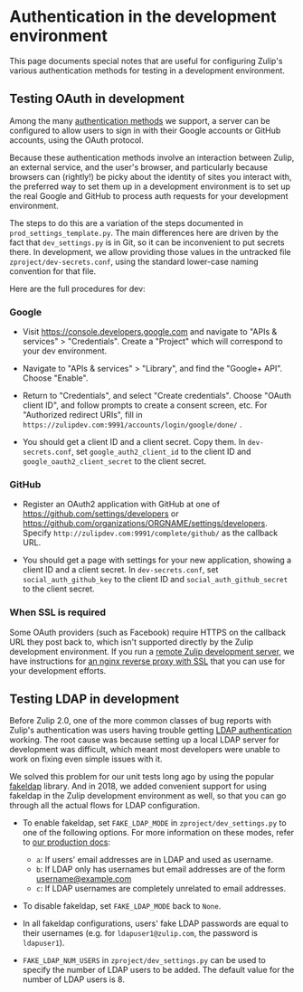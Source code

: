 # Authentication in the development environment

This page documents special notes that are useful for configuring
Zulip's various authentication methods for testing in a development
environment.

## Testing OAuth in development

Among the many [authentication methods](../production/authentication-methods.html)
we support, a server can be configured to allow users to sign in with
their Google accounts or GitHub accounts, using the OAuth protocol.

Because these authentication methods involve an interaction between
Zulip, an external service, and the user's browser, and particularly
because browsers can (rightly!) be picky about the identity of sites
you interact with, the preferred way to set them up in a development
environment is to set up the real Google and GitHub to process auth
requests for your development environment.

The steps to do this are a variation of the steps documented in
`prod_settings_template.py`.  The main differences here are driven by
the fact that `dev_settings.py` is in Git, so it can be inconvenient
to put secrets there.  In development, we allow providing those values
in the untracked file `zproject/dev-secrets.conf`, using the standard
lower-case naming convention for that file.

Here are the full procedures for dev:

### Google

* Visit https://console.developers.google.com and navigate to "APIs &
  services" > "Credentials".  Create a "Project" which will correspond
  to your dev environment.

* Navigate to "APIs & services" > "Library", and find the "Google+
  API".  Choose "Enable".

* Return to "Credentials", and select "Create credentials".  Choose
  "OAuth client ID", and follow prompts to create a consent screen, etc.
  For "Authorized redirect URIs", fill in
  `https://zulipdev.com:9991/accounts/login/google/done/` .

* You should get a client ID and a client secret. Copy them. In
  `dev-secrets.conf`, set `google_auth2_client_id` to the client ID
  and `google_oauth2_client_secret` to the client secret.

### GitHub

* Register an OAuth2 application with GitHub at one of
  https://github.com/settings/developers or
  https://github.com/organizations/ORGNAME/settings/developers.
  Specify `http://zulipdev.com:9991/complete/github/` as the callback URL.

* You should get a page with settings for your new application,
  showing a client ID and a client secret.  In `dev-secrets.conf`, set
  `social_auth_github_key` to the client ID and `social_auth_github_secret`
  to the client secret.

### When SSL is required

Some OAuth providers (such as Facebook) require HTTPS on the callback
URL they post back to, which isn't supported directly by the Zulip
development environment.  If you run a
[remote Zulip development server](../development/remote.html), we have
instructions for
[an nginx reverse proxy with SSL](../development/remote.html#using-an-nginx-reverse-proxy)
that you can use for your development efforts.

## Testing LDAP in development

Before Zulip 2.0, one of the more common classes of bug reports with
Zulip's authentication was users having trouble getting [LDAP
authentication](../production/authentication-methods.html#ldap-including-active-directory)
working.  The root cause was because setting up a local LDAP server
for development was difficult, which meant most developers were unable
to work on fixing even simple issues with it.

We solved this problem for our unit tests long ago by using the
popular [fakeldap](https://github.com/zulip/fakeldap) library.  And in
2018, we added convenient support for using fakeldap in the Zulip
development environment as well, so that you can go through all the
actual flows for LDAP configuration.

- To enable fakeldap, set `FAKE_LDAP_MODE` in
`zproject/dev_settings.py` to one of the following options.  For more
information on these modes, refer to
[our production docs](../production/authentication-methods.html#ldap-including-active-directory):
  - `a`: If users' email addresses are in LDAP and used as username.
  - `b`: If LDAP only has usernames but email addresses are of the form
  username@example.com
  - `c`: If LDAP usernames are completely unrelated to email addresses.

- To disable fakeldap, set `FAKE_LDAP_MODE` back to `None`.

- In all fakeldap configurations, users' fake LDAP passwords are equal
  to their usernames (e.g. for `ldapuser1@zulip.com`, the password is
  `ldapuser1`).

- `FAKE_LDAP_NUM_USERS` in `zproject/dev_settings.py` can be used to
specify the number of LDAP users to be added. The default value for
the number of LDAP users is 8.
